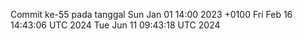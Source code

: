 Commit ke-55 pada tanggal Sun Jan 01 14:00 2023 +0100
Fri Feb 16 14:43:06 UTC 2024
Tue Jun 11 09:43:18 UTC 2024
